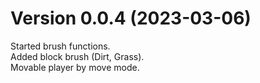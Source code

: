 # Version 0.0.4 (2023-03-06)

Started brush functions.  
Added block brush (Dirt, Grass).  
Movable player by move mode.  